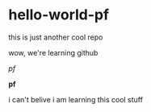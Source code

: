 # hello-world-pf
this is just another cool repo

wow, we're learning github

*pf*

**pf**

i can't belive i am learning this cool stuff
